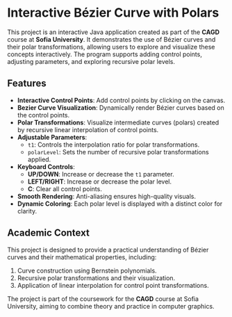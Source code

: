 # Interactive Bézier Curve with Polars

This project is an interactive Java application created as part of the **CAGD** course at **Sofia University**. It demonstrates the use of Bézier curves and their polar transformations, allowing users to explore and visualize these concepts interactively. The program supports adding control points, adjusting parameters, and exploring recursive polar levels.

## Features

- **Interactive Control Points**: Add control points by clicking on the canvas.
- **Bezier Curve Visualization**: Dynamically render Bézier curves based on the control points.
- **Polar Transformations**: Visualize intermediate curves (polars) created by recursive linear interpolation of control points.
- **Adjustable Parameters**:
  - `t1`: Controls the interpolation ratio for polar transformations.
  - `polarLevel`: Sets the number of recursive polar transformations applied.
- **Keyboard Controls**:
  - **UP/DOWN**: Increase or decrease the `t1` parameter.
  - **LEFT/RIGHT**: Increase or decrease the polar level.
  - **C**: Clear all control points.
- **Smooth Rendering**: Anti-aliasing ensures high-quality visuals.
- **Dynamic Coloring**: Each polar level is displayed with a distinct color for clarity.

## Academic Context

This project is designed to provide a practical understanding of Bézier curves and their mathematical properties, including:
1. Curve construction using Bernstein polynomials.
2. Recursive polar transformations and their visualization.
3. Application of linear interpolation for control point transformations.

The project is part of the coursework for the **CAGD** course at Sofia University, aiming to combine theory and practice in computer graphics.
